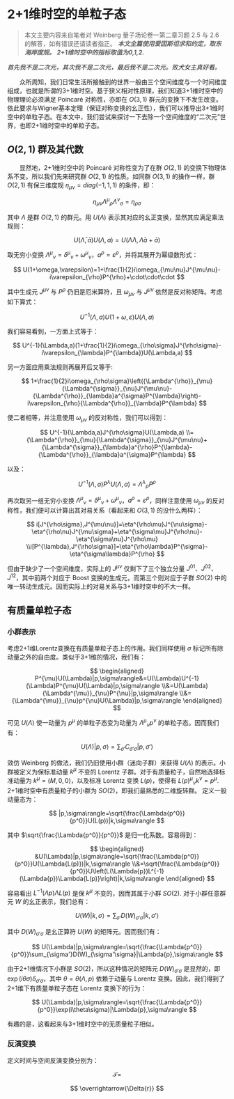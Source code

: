 # 2+1维时空的单粒子态

> 本文主要内容来自笔者对 Weinberg 量子场论卷一第二章习题 2.5 与 2.6 的解答，如有错误还请读者指正。
> ***本文全篇使用爱因斯坦求和约定，取东海岸度规。***
> ***2+1维时空中的指标取值为0,1,2.***

*首先我不是二次元，其次我不是二次元，最后我不是二次元。败犬女主真好看。*

&emsp;&emsp;众所周知，我们日常生活所接触到的世界一般由三个空间维度与一个时间维度组成，也就是所谓的3+1维时空。基于狭义相对性原理，我们知道3+1维时空中的物理理论必须满足 Poincaré 对称性，亦即在 $O(3,1)$ 群元的变换下不发生改变。依此要求与Wigner基本定理（保证对称变换的幺正性），我们可以推导出3+1维时空中的单粒子态。在本文中，我们尝试来探讨一下去除一个空间维度的“二次元”世界，也即2+1维时空中的单粒子态。

## $O(2,1)$ 群及其代数

&emsp;&emsp;显然地，2+1维时空中的 Poincaré 对称性变为了在群 $O(2,1)$ 的变换下物理体系不变。所以我们先来研究群 $O(2,1)$ 的性质。如同群 $O(3,1)$ 的操作一样，群 $O(2,1)$ 有保三维度规 $\eta_{\mu\nu}=diag(-1,1,1)$ 的条件，即：

$$
	\eta_{\mu\nu}{\Lambda^{\mu}}_{\rho}{\Lambda^{\nu}}_{\sigma}=\eta_{\rho\sigma}    	
$$

其中 $\Lambda$ 是群 $O(2,1)$ 的群元。用 $U(\Lambda)$ 表示其对应的幺正变换，显然其应满足乘法规则：

$$
	U(\bar{\Lambda},\bar{a})U(\Lambda,a)=U(\bar{\Lambda}\Lambda,\bar{\Lambda}a+\bar{a})
$$

取无穷小变换 ${\Lambda^{\mu}}_{\nu}={\delta^\mu}_\nu+{\omega^\mu}_\nu$，$a^\rho=\varepsilon^\rho$，并将其展开为幂级数形式：

$$
	U(1+\omega,\varepsilon)=1+\frac{1}{2}i\omega_{\mu\nu}J^{\mu\nu}-i\varepsilon_{\rho}P^{\rho}+\cdot\cdot\cdot
$$

其中生成元 $J^{\mu\nu}$ 与 $P^{\rho}$ 仍旧是厄米算符，且 $\omega_{\mu\nu}$ 与 $J^{\mu\nu}$ 依然是反对称矩阵。考虑如下算式：

$$
	U^{-1}(\Lambda,a)U(1+\omega,\varepsilon)U(\Lambda,a)
$$

我们容易看到，一方面上式等于：

$$
	U^{-1}(\Lambda,a)(1+\frac{1}{2}i\omega_{\rho\sigma}J^{\rho\sigma}-i\varepsilon_{\lambda}P^{\lambda})U(\Lambda,a)
$$

另一方面应用乘法规则再展开后又等于:

$$
	1+\frac{1}{2}i\omega_{\rho\sigma}\left({\Lambda^{\rho}}_{\mu}{\Lambda^{\sigma}}_{\nu}J^{\mu\nu}-{\Lambda^{\rho}}_{\lambda}a^{\sigma}P^{\lambda}\right)-i\varepsilon_{\rho}{\Lambda^{\rho}}_{\lambda}P^{\lambda}
$$

使二者相等，并注意使用 $\omega_{\mu\nu}$ 的反对称性，我们可以得到：

$$
	U^{-1}(\Lambda,a)J^{\rho\sigma}U(\Lambda,a)
    \\={\Lambda^{\rho}}_{\mu}{\Lambda^{\sigma}}_{\nu}J^{\mu\nu}+{\Lambda^{\sigma}}_{\lambda}a^{\rho}P^{\lambda}-{\Lambda^{\rho}}_{\lambda}a^{\sigma}P^{\lambda}
$$

以及：

$$
	U^{-1}(\Lambda,a)P^{\lambda}U(\Lambda,a)={\Lambda^{\lambda}}_{\rho}P^{\rho}
$$

再次取另一组无穷小变换 ${\Lambda^{\mu}}_{\nu}={\delta^\mu}_\nu+{\omega^\mu}_\nu$，$a^\rho=\varepsilon^\rho$，同样注意使用 $\omega_{\mu\nu}$ 的反对称性，我们便可以计算出其对易关系（看起来和 $O(3,1)$ 的没什么两样）：

$$
	i[J^{\rho\sigma},J^{\mu\nu}]=\eta^{\rho\mu}J^{\nu\sigma}-\eta^{\rho\nu}J^{\mu\sigma}+\eta^{\sigma\mu}J^{\rho\nu}-\eta^{\sigma\nu}J^{\rho\mu}
    \\i[P^{\lambda},J^{\rho\sigma}]=\eta^{\rho\lambda}P^{\sigma}-\eta^{\sigma\lambda}P^{\rho}
$$

但由于缺少了一个空间维度，实际上的 $J^{\mu\nu}$ 仅剩下了三个独立分量 $J^{01}、J^{02}、J^{12}$，其中前两个对应于 Boost 变换的生成元，而第三个则对应于子群 $SO(2)$ 中的唯一转动生成元。因而实际上的对易关系与3+1维时空中的不大一样。

## 有质量单粒子态

### 小群表示

考虑2+1维Lorentz变换在有质量单粒子态上的作用。我们同样使用 $\sigma$ 标记所有除动量之外的自由度。类似于3+1维的情况，我们有：

$$
\begin{aligned}
	P^{\mu}U(\Lambda)|p,\sigma\rangle&=U(\Lambda)U^{-1}(\Lambda)P^{\mu}U(\Lambda)|p,\sigma\rangle
    \\&=U(\Lambda){\Lambda^{\mu}}_{\nu}P^{\nu}|p,\sigma\rangle
    \\&={\Lambda^{\mu}}_{\nu}p^{\nu}U(\Lambda)|p,\sigma\rangle
\end{aligned}
$$

可见 $U(\Lambda)$ 使一动量为 $p^{\mu}$ 的单粒子态变为动量为 ${\Lambda^{\mu}}_{\nu}p^{\nu}$ 的单粒子态。因而我们有：

$$
	U(\Lambda)|p,\sigma\rangle=\sum_{\sigma'}C_{\sigma'\sigma}|p,\sigma'\rangle
$$

效仿 Weinberg 的做法，我们仍旧使用小群（迷向子群）来获得 $U(\Lambda)$ 的表示。小群被定义为保标准动量 $k^{\mu}$ 不变的 Lorentz 子群。对于有质量粒子，自然地选择标准动量为 $k^{\mu}=(M,0,0)$，以及标准 Lorentz 变换 $L(p)$，使得有 ${L(p)^{\mu}}_{\nu}k^\nu=p^{\mu}$. 2+1维时空中有质量粒子的小群为 $SO(2)$，即我们最熟悉的二维旋转群。 定义一般动量态为：

$$
	|p,\sigma\rangle=\sqrt{\frac{\Lambda{p^0}}{p^0}}U(L(p))|k,\sigma\rangle
$$

其中 $\sqrt{\frac{\Lambda{p^0}}{p^0}}$ 是归一化系数。容易得到：

$$
\begin{aligned}
	&U(\Lambda)|p,\sigma\rangle=\sqrt{\frac{\Lambda{p^0}}{p^0}}U(\Lambda{L(p)})|k,\sigma\rangle
    \\&=\sqrt{\frac{\Lambda{p^0}}{p^0}}U\left(L(\Lambda{p})L^{-1}(\Lambda{p})\Lambda{L(p)}\right)|k,\sigma\rangle
\end{aligned}
$$

容易看出 $L^{-1}(\Lambda{p})\Lambda{L(p)}$ 是保 $k^{\mu}$ 不变的，因而其属于小群 $SO(2)$. 对于小群任意群元 $W$ 的幺正表示，我们总有：

$$
	U(W)|k,\sigma\rangle=\sum_{\sigma'}D(W)_{\sigma'\sigma}|k,\sigma'\rangle
$$

其中 $D(W)_{\sigma'\sigma}$ 是幺正算符 $U(W)$ 的矩阵元。因而我们有：

$$
	U(\Lambda)|p,\sigma\rangle=\sqrt{\frac{\Lambda{p^0}}{p^0}}\sum_{\sigma'}D(W)_{\sigma'\sigma}|\Lambda{p},\sigma\rangle
$$

由于2+1维情况下小群是 $SO(2)$，所以这种情况的矩阵元 $D(W)_{\sigma'\sigma}$ 是显然的，即 $\exp(i\theta\sigma)\delta_{\sigma'\sigma}$，其中 $\theta=\theta(\Lambda,p)$ 依赖于动量与 Lorentz 变换。因此，我们得到了2+1维下有质量单粒子态在 Lorentz 变换下的行为：

$$
	U(\Lambda)|p,\sigma\rangle=\sqrt{\frac{\Lambda{p^0}}{p^0}}\exp(i\theta\sigma)|\Lambda{p},\sigma\rangle
$$

有趣的是，这看起来与3+1维时空中的无质量粒子相似。

### 反演变换

定义时间与空间反演变换分别为：

$$
	\mathscr{T}=
$$

$$
	\overrightarrow{\Delta{r}}
$$